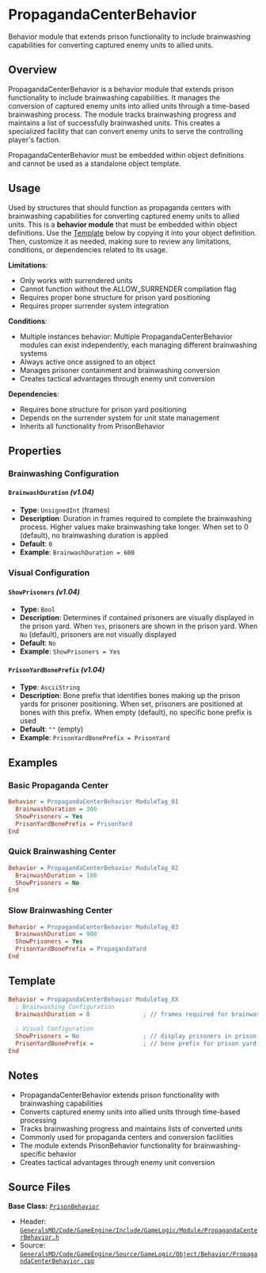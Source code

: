 # PropagandaCenterBehavior

Behavior module that extends prison functionality to include brainwashing capabilities for converting captured enemy units to allied units.

## Overview

PropagandaCenterBehavior is a behavior module that extends prison functionality to include brainwashing capabilities. It manages the conversion of captured enemy units into allied units through a time-based brainwashing process. The module tracks brainwashing progress and maintains a list of successfully brainwashed units. This creates a specialized facility that can convert enemy units to serve the controlling player's faction.

PropagandaCenterBehavior must be embedded within object definitions and cannot be used as a standalone object template.

## Usage

Used by structures that should function as propaganda centers with brainwashing capabilities for converting captured enemy units to allied units. This is a **behavior module** that must be embedded within object definitions. Use the [Template](#template) below by copying it into your object definition. Then, customize it as needed, making sure to review any limitations, conditions, or dependencies related to its usage.

**Limitations**:
- Only works with surrendered units
- Cannot function without the ALLOW_SURRENDER compilation flag
- Requires proper bone structure for prison yard positioning
- Requires proper surrender system integration

**Conditions**:
- Multiple instances behavior: Multiple PropagandaCenterBehavior modules can exist independently, each managing different brainwashing systems
- Always active once assigned to an object
- Manages prisoner containment and brainwashing conversion
- Creates tactical advantages through enemy unit conversion

**Dependencies**:
- Requires bone structure for prison yard positioning
- Depends on the surrender system for unit state management
- Inherits all functionality from PrisonBehavior

## Properties

### Brainwashing Configuration

#### `BrainwashDuration` *(v1.04)*
- **Type**: `UnsignedInt` (frames)
- **Description**: Duration in frames required to complete the brainwashing process. Higher values make brainwashing take longer. When set to 0 (default), no brainwashing duration is applied
- **Default**: `0`
- **Example**: `BrainwashDuration = 600`

### Visual Configuration

#### `ShowPrisoners` *(v1.04)*
- **Type**: `Bool`
- **Description**: Determines if contained prisoners are visually displayed in the prison yard. When `Yes`, prisoners are shown in the prison yard. When `No` (default), prisoners are not visually displayed
- **Default**: `No`
- **Example**: `ShowPrisoners = Yes`

#### `PrisonYardBonePrefix` *(v1.04)*
- **Type**: `AsciiString`
- **Description**: Bone prefix that identifies bones making up the prison yards for prisoner positioning. When set, prisoners are positioned at bones with this prefix. When empty (default), no specific bone prefix is used
- **Default**: `""` (empty)
- **Example**: `PrisonYardBonePrefix = PrisonYard`

## Examples

### Basic Propaganda Center
```ini
Behavior = PropagandaCenterBehavior ModuleTag_01
  BrainwashDuration = 300
  ShowPrisoners = Yes
  PrisonYardBonePrefix = PrisonYard
End
```

### Quick Brainwashing Center
```ini
Behavior = PropagandaCenterBehavior ModuleTag_02
  BrainwashDuration = 180
  ShowPrisoners = No
End
```

### Slow Brainwashing Center
```ini
Behavior = PropagandaCenterBehavior ModuleTag_03
  BrainwashDuration = 900
  ShowPrisoners = Yes
  PrisonYardBonePrefix = PropagandaYard
End
```

## Template

```ini
Behavior = PropagandaCenterBehavior ModuleTag_XX
  ; Brainwashing Configuration
  BrainwashDuration = 0               ; // frames required for brainwashing completion *(v1.04)*
  
  ; Visual Configuration
  ShowPrisoners = No                  ; // display prisoners in prison yard *(v1.04)*
  PrisonYardBonePrefix =              ; // bone prefix for prison yard positioning *(v1.04)*
End
```

## Notes

- PropagandaCenterBehavior extends prison functionality with brainwashing capabilities
- Converts captured enemy units into allied units through time-based processing
- Tracks brainwashing progress and maintains lists of converted units
- Commonly used for propaganda centers and conversion facilities
- The module extends PrisonBehavior functionality for brainwashing-specific behavior
- Creates tactical advantages through enemy unit conversion

## Source Files

**Base Class:** [`PrisonBehavior`](../../GeneralsMD/Code/GameEngine/Include/GameLogic/Module/PrisonBehavior.h)

- Header: [`GeneralsMD/Code/GameEngine/Include/GameLogic/Module/PropagandaCenterBehavior.h`](../../GeneralsMD/Code/GameEngine/Include/GameLogic/Module/PropagandaCenterBehavior.h)
- Source: [`GeneralsMD/Code/GameEngine/Source/GameLogic/Object/Behavior/PropagandaCenterBehavior.cpp`](../../GeneralsMD/Code/GameEngine/Source/GameLogic/Object/Behavior/PropagandaCenterBehavior.cpp)